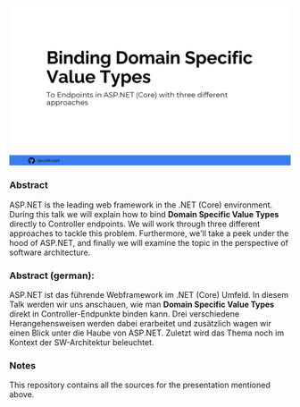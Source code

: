 ![The presentation's title image](title_image.png)

### Abstract

ASP.NET is the leading web framework in the .NET (Core) environment.
During this talk we will explain how to bind **Domain Specific Value Types** directly to Controller endpoints.
We will work through three different approaches to tackle this problem.
Furthermore, we'll take a peek under the hood of ASP.NET,
and finally we will examine the topic in the perspective of software architecture.

### Abstract (german):

ASP.NET ist das führende Webframework im .NET (Core) Umfeld. 
In diesem Talk werden wir uns anschauen, wie man **Domain Specific Value Types** direkt in Controller-Endpunkte binden kann.
Drei verschiedene Herangehensweisen werden dabei erarbeitet und
zusätzlich wagen wir einen Blick unter die Haube von ASP.NET.
Zuletzt wird das Thema noch im Kontext der SW-Architektur beleuchtet.

### Notes
This repository contains all the sources for the presentation mentioned above.

